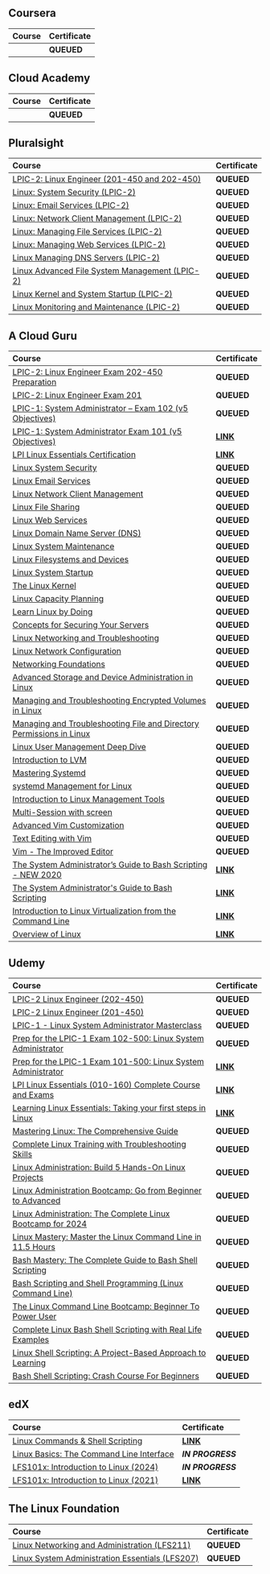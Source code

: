 ## Coursera

<div align="justify">

| Course | Certificate |
| :----- | :----- |
| []() | **QUEUED** |

</div>

## Cloud Academy

<div align="justify">

| Course | Certificate |
| :----- | :----- |
| []() | **QUEUED** |

</div>

## Pluralsight

<div align="justify">

| Course | Certificate |
| :----- | :----- |
| [LPIC-2: Linux Engineer (201-450 and 202-450)](https://www.pluralsight.com/paths/lpic-2) | **QUEUED** |
| [Linux: System Security (LPIC-2)](https://www.pluralsight.com/courses/linux-system-security-lpic-2) | **QUEUED** |
| [Linux: Email Services (LPIC-2)](https://www.pluralsight.com/courses/linux-email-servers-lpic-2) | **QUEUED** |
| [Linux: Network Client Management (LPIC-2)](https://www.pluralsight.com/courses/linux-network-client-management-lpic-2) | **QUEUED** |
| [Linux: Managing File Services (LPIC-2)](https://www.pluralsight.com/courses/linux-managing-file-services-lpic-2) | **QUEUED** |
| [Linux: Managing Web Services (LPIC-2)](https://www.pluralsight.com/courses/linux-managing-web-services-lpic-2) | **QUEUED** |
| [Linux Managing DNS Servers (LPIC-2)](https://www.pluralsight.com/courses/linux-managing-dns-servers-lpic-2) | **QUEUED** |
| [Linux Advanced File System Management (LPIC-2)](https://www.pluralsight.com/courses/linux-advanced-file-system-management) | **QUEUED** |
| [Linux Kernel and System Startup (LPIC-2)](https://www.pluralsight.com/courses/linux-kernel-system-startup) | **QUEUED** |
| [Linux Monitoring and Maintenance (LPIC-2)](https://www.pluralsight.com/courses/linux-monitoring-maintenance) | **QUEUED** |

</div>

## A Cloud Guru

<div align="justify">

| Course | Certificate |
| :----- | :----- |
| [LPIC-2: Linux Engineer Exam 202-450 Preparation]() | **QUEUED** |
| [LPIC-2: Linux Engineer Exam 201]() | **QUEUED** |
| [LPIC-1: System Administrator – Exam 102 (v5 Objectives)]() | **QUEUED** |
| [LPIC-1: System Administrator Exam 101 (v5 Objectives)](https://www.pluralsight.com/cloud-guru/courses/lpic-1-system-administrator-exam-102-v5-objectives) | [**LINK**](https://storage.googleapis.com/course-certificates/04-01-a-cloud-guru/lpic1-system-administrator-exam-101.pdf) |
| [LPI Linux Essentials Certification](https://www.pluralsight.com/cloud-guru/courses/lpi-linux-essentials-certification) | [**LINK**](https://storage.googleapis.com/course-certificates/04-01-a-cloud-guru/lpi-linux-essentials-certification.pdf) |
| [Linux System Security]() | **QUEUED** |
| [Linux Email Services]() | **QUEUED** |
| [Linux Network Client Management]() | **QUEUED** |
| [Linux File Sharing]() | **QUEUED** |
| [Linux Web Services]() | **QUEUED** |
| [Linux Domain Name Server (DNS)]() | **QUEUED** |
| [Linux System Maintenance]() | **QUEUED** |
| [Linux Filesystems and Devices]() | **QUEUED** |
| [Linux System Startup]() | **QUEUED** |
| [The Linux Kernel]() | **QUEUED** |
| [Linux Capacity Planning]() | **QUEUED** |
| [Learn Linux by Doing]() | **QUEUED** |
| [Concepts for Securing Your Servers]() | **QUEUED** |
| [Linux Networking and Troubleshooting]() | **QUEUED** |
| [Linux Network Configuration]() | **QUEUED** |
| [Networking Foundations]() | **QUEUED** |
| [Advanced Storage and Device Administration in Linux]() | **QUEUED** |
| [Managing and Troubleshooting Encrypted Volumes in Linux]() | **QUEUED** |
| [Managing and Troubleshooting File and Directory Permissions in Linux]() | **QUEUED** |
| [Linux User Management Deep Dive]() | **QUEUED** |
| [Introduction to LVM]() | **QUEUED** |
| [Mastering Systemd]() | **QUEUED** |
| [systemd Management for Linux]() | **QUEUED** |
| [Introduction to Linux Management Tools]() | **QUEUED** |
| [Multi-Session with screen]() | **QUEUED** |
| [Advanced Vim Customization]() | **QUEUED** |
| [Text Editing with Vim]() | **QUEUED** |
| [Vim - The Improved Editor]() | **QUEUED** |
| [The System Administrator’s Guide to Bash Scripting - NEW 2020](https://www.pluralsight.com/cloud-guru/courses/the-system-administrators-guide-to-bash-scripting-new-2020) | [**LINK**](https://storage.googleapis.com/course-certificates/04-01-a-cloud-guru/the-system-administrators-guide-to-bash-scripting-new-2020.pdf) |
| [The System Administrator's Guide to Bash Scripting](https://www.pluralsight.com/cloud-guru/courses/the-system-administrators-guide-to-bash-scripting-new-2020) | [**LINK**](https://storage.googleapis.com/course-certificates/04-01-a-cloud-guru/the-system-administrators-guide-to-bash-scripting.pdf) |
| [Introduction to Linux Virtualization from the Command Line](https://www.pluralsight.com/cloud-guru/courses/introduction-to-linux-virtualization-from-the-command-line) | [**LINK**](https://storage.googleapis.com/course-certificates/04-01-a-cloud-guru/introduction-to-linux-virtualization-from-the-command-line.pdf) |
| [Overview of Linux](https://www.pluralsight.com/cloud-guru/courses/overview-of-linux) | [**LINK**](https://storage.googleapis.com/course-certificates/04-01-a-cloud-guru/overview-of-linux.pdf) |

</div>

## Udemy

<div align="justify">

| Course | Certificate |
| :----- | :----- |
| [LPIC-2 Linux Engineer (202-450)](https://www.udemy.com/course/lpic-2-linux-engineer-202-450/) | **QUEUED** |
| [LPIC-2 Linux Engineer (201-450)](https://www.udemy.com/course/lpic-2-linux-engineer-201-450/) | **QUEUED** |
| [LPIC-1 - Linux System Administrator Masterclass](https://www.udemy.com/course/lpic-1-linux-system-administrator-masterclass/) | **QUEUED** |
| [Prep for the LPIC-1 Exam 102-500: Linux System Administrator](https://www.udemy.com/course/prep-for-the-lpic-1-exam-102-500-linux-system-administrator/) | **QUEUED** |
| [Prep for the LPIC-1 Exam 101-500: Linux System Administrator](https://www.udemy.com/course/prep-for-the-lpic-1-exam-101-500-linux-system-administrator/) | [**LINK**](https://storage.googleapis.com/course-certificates/05-01-udemy/prep-for-the-lpic1-exam-101-500.pdf) |
| [LPI Linux Essentials (010-160) Complete Course and Exams](https://www.udemy.com/course/linux-essentials-010/) | [**LINK**](https://storage.googleapis.com/course-certificates/05-01-udemy/lpi-linux-essentials-010-160-complete-course-and-exams.pdf) |
| [Learning Linux Essentials: Taking your first steps in Linux](https://www.udemy.com/course/learning-linux-essentials-taking-your-first-steps-in-linux/) | [**LINK**](https://storage.googleapis.com/course-certificates/05-01-udemy/learning-linux-essentials-taking-your-first-steps-in-linux.pdf) |
| [Mastering Linux: The Comprehensive Guide](https://www.udemy.com/course/mastering-linux/) | **QUEUED** |
| [Complete Linux Training with Troubleshooting Skills](https://www.udemy.com/course/red-hat-linux-administration-advance-level-troubleshooting/) | **QUEUED** |
| [Linux Administration: Build 5 Hands-On Linux Projects](https://www.udemy.com/course/linux-administration-build-hands-on-linux-projects/) | **QUEUED** |
| [Linux Administration Bootcamp: Go from Beginner to Advanced](https://www.udemy.com/course/linux-administration-bootcamp/) | **QUEUED** |
| [Linux Administration: The Complete Linux Bootcamp for 2024](https://www.udemy.com/course/master-linux-administration/) | **QUEUED** |
| [Linux Mastery: Master the Linux Command Line in 11.5 Hours](https://www.udemy.com/course/linux-mastery/) | **QUEUED** |
| [Bash Mastery: The Complete Guide to Bash Shell Scripting](https://www.udemy.com/course/bash-mastery/) | **QUEUED** |
| [Bash Scripting and Shell Programming (Linux Command Line)](https://www.udemy.com/course/bash-scripting/) | **QUEUED** |
| [The Linux Command Line Bootcamp: Beginner To Power User](https://www.udemy.com/course/the-linux-command-line-bootcamp/) | **QUEUED** |
| [Complete Linux Bash Shell Scripting with Real Life Examples](https://www.udemy.com/course/linux-bash-shell-scripting-through-real-life-examples/) | **QUEUED** |
| [Linux Shell Scripting: A Project-Based Approach to Learning](https://www.udemy.com/course/linux-shell-scripting-projects/) | **QUEUED** |
| [Bash Shell Scripting: Crash Course For Beginners](https://www.udemy.com/course/bash-shell-scripting-crash-course-for-beginners/) | **QUEUED** |

</div>

## edX

<div align="justify">

| Course | Certificate |
| :----- | :----- |
| [Linux Commands & Shell Scripting](https://www.edx.org/learn/linux/ibm-linux-commands-shell-scripting) | [**LINK**](https://storage.googleapis.com/course-certificates/06-01-edx/lx0117en-linux-commands-and-shell-scripting.pdf) |
| [Linux Basics: The Command Line Interface](https://www.edx.org/learn/linux/dartmouth-college-linux-basics-the-command-line-interface) | **_IN PROGRESS_** |
| [LFS101x: Introduction to Linux (2024)](https://www.edx.org/learn/linux/the-linux-foundation-introduction-to-linux) | **_IN PROGRESS_** |
| [LFS101x: Introduction to Linux (2021)](https://www.edx.org/learn/linux/the-linux-foundation-introduction-to-linux) | [**LINK**](https://storage.googleapis.com/course-certificates/06-01-edx/lfs101x-introduction-to-linux.pdf) |

</div>

## The Linux Foundation

<div align="justify">

| Course | Certificate |
| :----- | :----- |
| [Linux Networking and Administration (LFS211)](https://training.linuxfoundation.org/training/linux-networking-and-administration/) | **QUEUED** |
| [Linux System Administration Essentials (LFS207)](https://training.linuxfoundation.org/training/linux-system-administration-essentials-lfs207/) | **QUEUED** |

</div>
